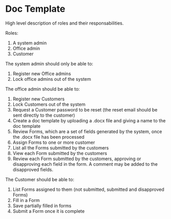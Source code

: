 # Doc Template

High level description of roles and their responsabilities.

Roles:
1. A system admin
2. Office admin
3. Customer

The system admin should only be able to:
1. Register new Office admins
2. Lock office admins out of the system

The office admin should be able to:
1. Register new Customers
2. Lock Customers out of the system
3. Request a Customer password to be reset (the reset email should be sent directly to the customer)
4. Create a doc template by uploading a .docx file and giving a name to the doc template
5. Review Forms, which are a set of fields generated by the system, once the .docx file has been processed
6. Assign Forms to one or more customer
7. List all the Forms submitted by the customers
8. View each Form submitted by the customers
9. Review each Form submitted by the customers, approving or disapproving each field in the form. A comment may be added to the disapproved fields.

The Customer should be able to:
1. List Forms assigned to them (not submitted, submitted and disapproved Forms) 
2. Fill in a Form
3. Save partially filled in forms
4. Submit a Form once it is complete
